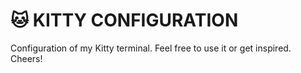 # 🐱 KITTY CONFIGURATION
Configuration of my Kitty terminal.
Feel free to use it or get inspired.
Cheers!
